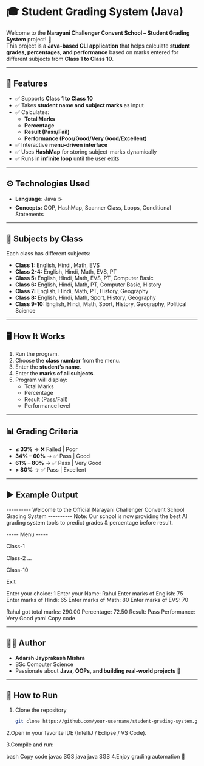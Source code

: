 # 🎓 Student Grading System (Java)

Welcome to the **Narayani Challenger Convent School – Student Grading System** project! 🚀  
This project is a **Java-based CLI application** that helps calculate **student grades, percentages, and performance** based on marks entered for different subjects from **Class 1 to Class 10**.  

---

## 📌 Features
- ✅ Supports **Class 1 to Class 10**  
- ✅ Takes **student name and subject marks** as input  
- ✅ Calculates:
  - **Total Marks**  
  - **Percentage**  
  - **Result (Pass/Fail)**  
  - **Performance (Poor/Good/Very Good/Excellent)**  
- ✅ Interactive **menu-driven interface**  
- ✅ Uses **HashMap** for storing subject-marks dynamically  
- ✅ Runs in **infinite loop** until the user exits  

---

## ⚙️ Technologies Used
- **Language:** Java ☕  
- **Concepts:** OOP, HashMap, Scanner Class, Loops, Conditional Statements  

---

## 🏫 Subjects by Class
Each class has different subjects:

- **Class 1:** English, Hindi, Math, EVS  
- **Class 2-4:** English, Hindi, Math, EVS, PT  
- **Class 5:** English, Hindi, Math, EVS, PT, Computer Basic  
- **Class 6:** English, Hindi, Math, PT, Computer Basic, History  
- **Class 7:** English, Hindi, Math, PT, History, Geography  
- **Class 8:** English, Hindi, Math, Sport, History, Geography  
- **Class 9-10:** English, Hindi, Math, Sport, History, Geography, Political Science  

---

## 🖥️ How It Works
1. Run the program.  
2. Choose the **class number** from the menu.  
3. Enter the **student’s name**.  
4. Enter the **marks of all subjects**.  
5. Program will display:
   - Total Marks  
   - Percentage  
   - Result (Pass/Fail)  
   - Performance level  

---

## 📊 Grading Criteria
- **≤ 33%** → ❌ Failed | Poor  
- **34% – 60%** → ✅ Pass | Good  
- **61% – 80%** → ✅ Pass | Very Good  
- **> 80%** → ✅ Pass | Excellent  

---

## ▶️ Example Output
---------- Welcome to the Official Narayani Challenger Convent School Grading System ----------
Note: Our school is now providing the best AI grading system tools to predict grades & percentage before result.

----- Menu -----

Class-1

Class-2
...

Class-10

Exit

Enter your choice: 1
Enter your Name: Rahul
Enter marks of English: 75
Enter marks of Hindi: 65
Enter marks of Math: 80
Enter marks of EVS: 70

Rahul got total marks: 290.00
Percentage: 72.50
Result: Pass
Performance: Very Good
yaml
Copy code

---

## 👨‍💻 Author
- **Adarsh Jayprakash Mishra**  
- BSc Computer Science  
- Passionate about **Java, OOPs, and building real-world projects** 🎯  

---

## 🚀 How to Run
1. Clone the repository  
   ```bash
   git clone https://github.com/your-username/student-grading-system.git
2.Open in your favorite IDE (IntelliJ / Eclipse / VS Code).

3.Compile and run:

bash
Copy code
javac SGS.java
java SGS
4.Enjoy grading automation 🎉